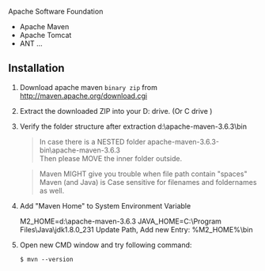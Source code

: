 Apache Software Foundation

- Apache Maven
- Apache Tomcat
- ANT
...

## Installation

1. Download apache maven `binary zip` from http://maven.apache.org/download.cgi

2. Extract the downloaded ZIP into your D: drive. (Or C drive )

3. Verify the folder structure after extraction
    d:\apache-maven-3.6.3\bin

    > In case there is a NESTED folder apache-maven-3.6.3-bin\apache-maven-3.6.3\
      Then please MOVE the inner folder outside.

    > Maven MIGHT give you trouble when file path contain "spaces"
    > Maven (and Java) is Case sensitive for filenames and foldernames as well.

4.  Add "Maven Home" to System Environment Variable 

    M2_HOME=d:\apache-maven-3.6.3
    JAVA_HOME=C:\Program Files\Java\jdk1.8.0_231
    Update Path, Add new Entry:
    %M2_HOME%\bin

5.  Open new CMD window and try following command:

    ```
    $ mvn --version
    ```


